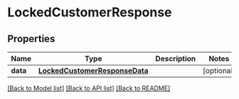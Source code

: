 # LockedCustomerResponse

## Properties
Name | Type | Description | Notes
------------ | ------------- | ------------- | -------------
**data** | [**LockedCustomerResponseData**](LockedCustomerResponseData.md) |  | [optional] 

[[Back to Model list]](../README.md#documentation-for-models) [[Back to API list]](../README.md#documentation-for-api-endpoints) [[Back to README]](../README.md)

